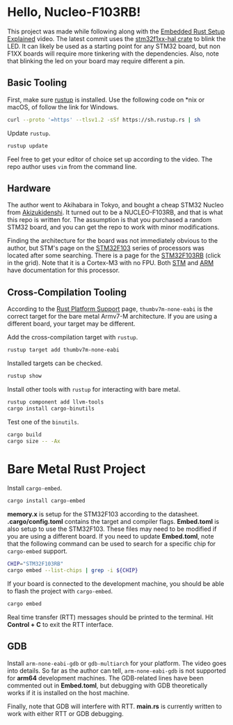 <!-- README.md -->

# Hello, Nucleo-F103RB!

This project was made while following along with the
[Embedded Rust Setup Explained](https://www.youtube.com/watch?v=TOAynddiu5M) video.
The latest commit uses the [stm32f1xx-hal crate](https://crates.io/crates/stm32f1xx-hal)
to blink the LED.
It can likely be used as a starting point for any STM32 board, but non F1XX boards
will require more tinkering with the dependencies.
Also, note that blinking the led on your board may require different a pin.

## Basic Tooling

First, make sure [rustup](https://rustup.rs) is installed.
Use the following code on *nix or macOS, of follow the link for Windows.

```sh
curl --proto '=https' --tlsv1.2 -sSf https://sh.rustup.rs | sh
```

Update `rustup`.

```sh
rustup update
```

Feel free to get your editor of choice set up according to the video.
The repo author uses `vim` from the command line.

## Hardware

The author went to Akihabara in Tokyo, and bought a cheap STM32 Nucleo from
[Akizukidenshi](https://akizukidenshi.com/).
It turned out to be a NUCLEO-F103RB, and that is what this repo is written for.
The assumption is that you purchased a random STM32 board, and you can get the
repo to work with minor modifications.

Finding the architecture for the board was not immediately obvious to the author,
but STM's page on the
[STM32F103](https://www.st.com/en/microcontrollers-microprocessors/stm32f103.html)
series of processors was located after some searching.
There is a page for the
[STM32F103RB](https://www.st.com/en/microcontrollers-microprocessors/stm32f103rb.html) 
(click in the grid).
Note that it is a Cortex-M3 with no FPU. Both
[STM](https://www.st.com/content/st_com/en/arm-32-bit-microcontrollers/arm-cortex-m3.html)
and [ARM](https://developer.arm.com/Processors/Cortex-M3)
have documentation for this processor.

## Cross-Compilation Tooling

According to the
[Rust Platform Support](https://doc.rust-lang.org/nightly/rustc/platform-support.html)
page, `thumbv7m-none-eabi` is the correct target for the bare metal Armv7-M architecture.
If you are using a different board, your target may be different.

Add the cross-compilation target with `rustup`.

```sh
rustup target add thumbv7m-none-eabi
```

Installed targets can be checked.

```sh
rustup show
```

Install other tools with `rustup` for interacting with bare metal.

```sh
rustup component add llvm-tools
cargo install cargo-binutils
```

Test one of the `binutils`.

```sh
cargo build
cargo size -- -Ax
```

# Bare Metal Rust Project

Install `cargo-embed`.

```sh
cargo install cargo-embed
```

**memory.x** is setup for the STM32F103 according to the datasheet.
**.cargo/config.toml** contains the target and compiler flags.
**Embed.toml** is also setup to use the STM32F103.
These files may need to be modified if you are using a different board.
If you need to update **Embed.toml**, note that the following command
can be used to search for a specific chip for `cargo-embed` support.

```sh
CHIP="STM32F103RB"
cargo embed --list-chips | grep -i ${CHIP}
```

If your board is connected to the development machine, you should be
able to flash the project with `cargo-embed`.

```sh
cargo embed
```

Real time transfer (RTT) messages should be printed to the terminal.
Hit **Control + C** to exit the RTT interface.

## GDB

Install `arm-none-eabi-gdb` or `gdb-multiarch` for your platform.
The video goes into details.  So far as the author can tell,
`arm-none-eabi-gdb` is not supported for **arm64** development
machines.  The GDB-related lines have been commented out in
**Embed.toml**, but debugging with GDB theoretically works if it
is installed on the host machine.

Finally, note that GDB will interfere with RTT.
**main.rs** is currently written to work with either RTT or GDB
debugging.


